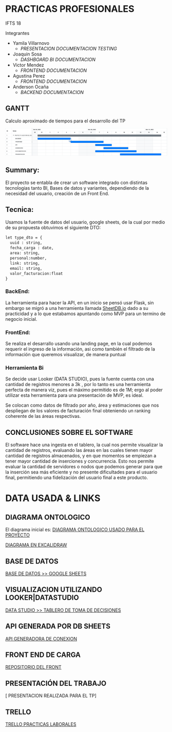 # PRACTICAS PROFESIONALES

IFTS 18 

Integrantes 
  - Yamila Villarnovo
    - *PRESENTACION DOCUMENTACION TESTING*
  - Joaquin Sosa      
    - *DASHBOARD BI DOCUMENTACION*
  - Victor Mendez    
    - *FRONTEND DOCUMENTACION*
  - Agustina Perez    
    - *FRONTEND DOCUMENTACION*
  - Anderson Ocaña    
    - *BACKEND DOCUMENTACION*

## GANTT

Calculo aproximado de tiempos para el desarrollo del TP

![](/images/gantt.png)

## Summary:

  El proyecto se entabla de crear un software integrado con distintas tecnologias tanto BI, Bases de datos y variantes, dependiendo de la necesidad del usuario, creación de un Front End.

## Tecnica:
  Usamos la fuente de datos del usuario, google sheets, de la cual por medio de su propuesta obtuvimos el siguiente DTO:
  ```
  let type_dto = {
    uuid : string,
    fecha_carga : date,
    area: string,
    personal:number,
    link: string,
    email: string,
    valor_facturacion:float
  }
  
  ```
 
 ### BackEnd:
 La herramienta para hacer la API, en un inicio se pensó usar Flask, sin embargo se migró a una herramienta llamada [SheetDB.io](https://sheetdb.io/) dado a su practicidad y a lo que estabamos apuntando como MVP para un termino de negocio inicial.
 
 ### FrontEnd:
 
 Se realiza el desarrallo usando una landing page, en la cual podemos requerir  el ingreso de la información, asi como también el filtrado de la información que queremos visualizar, de manera puntual
 
 ### Herramienta Bi
 Se decide usar Looker (DATA STUDIO), pues la fuente cuenta con una cantidad de registros menores a 3k , por lo tanto es una herramienta perfecta de manera viz, pues el máximo permitido es de 1M; ergo al poder utilizar esta herramienta para una presentación de MVP, es ideal.
 
 Se colocan como datos de filtrado por año, área y estimaciones que nos despliegan de los valores de facturación final obteniendo un ranking coherente de las áreas respectivas.
 

## CONCLUSIONES SOBRE EL SOFTWARE

El software hace una ingesta en el tablero, la cual  nos permite visualizar la cantidad de registros, evaluando las áreas en las cuales tienen mayor cantidad de registros almacenados, y en que momentos se empiezan a tener mayor cantidad de inserciones y concurrencia.
Esto nos permite evaluar  la cantidad de servidores o nodos que podemos generar para que la inserción sea más eficiente y no presente dificultades para el usuario final, permitiendo una fidelización del usuario final a este producto.

 
# DATA USADA & LINKS




## DIAGRAMA ONTOLOGICO 
El diagrama inicial es: 
  [DIAGRAMA ONTOLOGICO USADO PARA EL PROYECTO](https://drive.google.com/file/d/1MaRsFZ5jyiCtx7RcAKJqUtWdBasP_rfh/view?usp=share_link)
  
  [DIAGRAMA EN EXCALIDRAW](https://excalidraw.com/#json=MGnp3qWq24SjSlOfAMkEa,rlMOpbzqcHtCjhgBx2RRUQ)

## BASE DE DATOS
  [BASE DE DATOS >> GOOGLE SHEETS](https://docs.google.com/spreadsheets/d/1UmLKL1Iobm_LmqZrgC1Pa7FEd9XipdVNIs0Luyryg4w/edit#gid=0)

## VISUALIZACION UTILIZANDO LOOKER|DATASTUDIO
  [DATA STUDIO >> TABLERO DE TOMA DE DECISIONES](https://datastudio.google.com/reporting/e7c0230a-695f-4d1f-8739-5aca25e415fd)

## API GENERADA POR DB SHEETS
  [API GENERADORA DE CONEXION](https://sheetdb.io/api/v1/l424ztv3cd1h4)
  
## FRONT END DE CARGA
  [REPOSITORIO DEL FRONT](https://github.com/vmendezrojas95/agendaGastos.git)
  
## PRESENTACIÓN DEL TRABAJO
  [ PRESENTACION REALIZADA PARA EL TP]

## TRELLO
  [TRELLO PRACTICAS LABORALES](https://trello.com/b/t1Clc0Ch/tp3-gestor-de-toma-de-bi)

